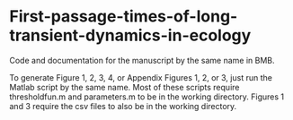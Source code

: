 # First-passage-times-of-long-transient-dynamics-in-ecology
Code and documentation for the manuscript by the same name in BMB. 

To generate Figure 1, 2, 3, 4, or Appendix Figures 1, 2, or 3, just run the Matlab script by the same name. Most of these scripts require thresholdfun.m and parameters.m to be in the working directory. Figures 1 and 3 require the csv files to also be in the working directory. 
